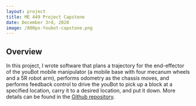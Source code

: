 ```yaml
---
layout: project
title: ME 449 Project Capstone
date: December 3rd, 2020
image: /800px-Youbot-capstone.png
---
```


## Overview
In this project, I wrote software that plans a trajectory for the end-effector of the youBot mobile manipulator (a mobile base with four mecanum wheels and a 5R robot arm), performs odometry as the chassis moves, and performs feedback control to drive the youBot to pick up a block at a specified location, carry it to a desired location, and put it down. More details can be found in the <a href="https://github.com/chen2156/ME-449-Robotic-Manipulation">Github repository</a>.
